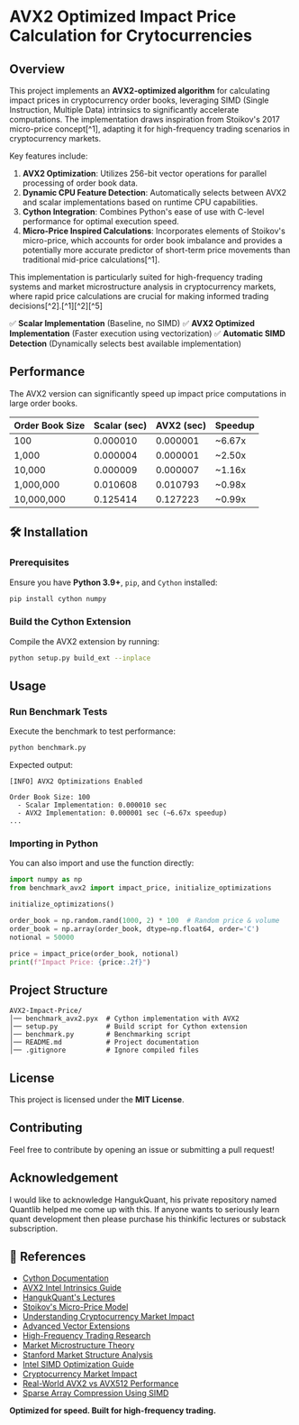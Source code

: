 # AVX2 Optimized Impact Price Calculation for Crytocurrencies

## Overview

This project implements an **AVX2-optimized algorithm** for calculating impact prices in cryptocurrency order books, leveraging SIMD (Single Instruction, Multiple Data) intrinsics to significantly accelerate computations. The implementation draws inspiration from Stoikov's 2017 micro-price concept[^1], adapting it for high-frequency trading scenarios in cryptocurrency markets.

Key features include:

1. **AVX2 Optimization**: Utilizes 256-bit vector operations for parallel processing of order book data.
2. **Dynamic CPU Feature Detection**: Automatically selects between AVX2 and scalar implementations based on runtime CPU capabilities.
3. **Cython Integration**: Combines Python's ease of use with C-level performance for optimal execution speed.
4. **Micro-Price Inspired Calculations**: Incorporates elements of Stoikov's micro-price, which accounts for order book imbalance and provides a potentially more accurate predictor of short-term price movements than traditional mid-price calculations[^1].

This implementation is particularly suited for high-frequency trading systems and market microstructure analysis in cryptocurrency markets, where rapid price calculations are crucial for making informed trading decisions[^2].[^1][^2][^5]



✅ **Scalar Implementation** (Baseline, no SIMD) ✅ **AVX2 Optimized Implementation** (Faster execution using vectorization) ✅ **Automatic SIMD Detection** (Dynamically selects best available implementation)

##  Performance

The AVX2 version can significantly speed up impact price computations in large order books.

| Order Book Size | Scalar (sec) | AVX2 (sec) | Speedup |
| --------------- | ------------ | ---------- | ------- |
| 100             | 0.000010     | 0.000001   | \~6.67x |
| 1,000           | 0.000004     | 0.000001   | \~2.50x |
| 10,000          | 0.000009     | 0.000007   | \~1.16x |
| 1,000,000       | 0.010608     | 0.010793   | \~0.98x |
| 10,000,000      | 0.125414     | 0.127223   | \~0.99x |

## 🛠 Installation

### Prerequisites

Ensure you have **Python 3.9+**, `pip`, and `Cython` installed:

```bash
pip install cython numpy
```

### Build the Cython Extension

Compile the AVX2 extension by running:

```bash
python setup.py build_ext --inplace
```

##  Usage

### Run Benchmark Tests

Execute the benchmark to test performance:

```bash
python benchmark.py
```

Expected output:

```
[INFO] AVX2 Optimizations Enabled

Order Book Size: 100
  - Scalar Implementation: 0.000010 sec
  - AVX2 Implementation: 0.000001 sec (~6.67x speedup)
...
```

### Importing in Python

You can also import and use the function directly:

```python
import numpy as np
from benchmark_avx2 import impact_price, initialize_optimizations

initialize_optimizations()

order_book = np.random.rand(1000, 2) * 100  # Random price & volume
order_book = np.array(order_book, dtype=np.float64, order='C')
notional = 50000

price = impact_price(order_book, notional)
print(f"Impact Price: {price:.2f}")
```

##  Project Structure

```
AVX2-Impact-Price/
│── benchmark_avx2.pyx  # Cython implementation with AVX2
│── setup.py            # Build script for Cython extension
│── benchmark.py        # Benchmarking script
│── README.md           # Project documentation
│── .gitignore          # Ignore compiled files
```

##  License

This project is licensed under the **MIT License**.

##  Contributing

Feel free to contribute by opening an issue or submitting a pull request!

##  Acknowledgement

I would like to acknowledge HangukQuant, his private repository named Quantlib helped me come up with this. If anyone wants to seriously learn quant development then please purchase his thinkific lectures or substack subscription.  

## 🔗 References

- [Cython Documentation](https://cython.readthedocs.io/)
- [AVX2 Intel Intrinsics Guide](https://www.intel.com/content/www/us/en/docs/intrinsics-guide/index.html)
- [HangukQuant's Lectures](https://hangukquant.thinkific.com/)
- [Stoikov's Micro-Price Model](https://papers.ssrn.com/sol3/papers.cfm?abstract_id=2970694)
- [Understanding Cryptocurrency Market Impact](https://coinledger.io/learn/how-does-a-cryptocurrency-gain-value)
- [Advanced Vector Extensions](https://en.wikipedia.org/wiki/Advanced_Vector_Extensions)
- [High-Frequency Trading Research](https://arxiv.org/pdf/2307.15599.pdf)
- [Market Microstructure Theory](https://www.semanticscholar.org/paper/The-micro-price:-a-high-frequency-estimator-of-Stoikov/791b497158d3e5eb5f6ad934e205bd637ca409ec)
- [Stanford Market Structure Analysis](http://stanford.edu/class/msande448/2021/Final_reports/gr1.pdf)
- [Intel SIMD Optimization Guide](https://community.intel.com/t5/Intel-ISA-Extensions/Is-there-some-books-about-SIMD-sse-avx-and-so-on-optimization/td-p/939782)
- [Cryptocurrency Market Impact](https://towardsdatascience.com/price-impact-of-order-book-imbalance-in-cryptocurrency-markets-bf39695246f6)
- [Real-World AVX2 vs AVX512 Performance](https://www.reddit.com/r/hardware/comments/18q708v/what_is_the_real_world_impact_of_avx2_vs_avx512)
- [Sparse Array Compression Using SIMD](https://stackoverflow.com/questions/18971401/sparse-array-compression-using-simd-avx2)




 **Optimized for speed. Built for high-frequency trading.**


